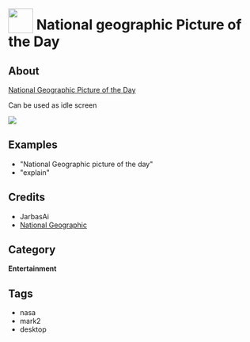 # <img src='./icon.png' width='50' height='50' style='vertical-align:bottom'/> National geographic Picture of the Day

## About

[National Geographic Picture of the Day](https://www.natgeotv.com/ca/photo-of-the-day)
  
Can be used as idle screen

![](gui.png)

## Examples
* "National Geographic picture of the day"
* "explain"


## Credits
- JarbasAi
- [National Geographic](https://www.nationalgeographic.com/photography/photo-of-the-day/)

## Category
**Entertainment**

## Tags
- nasa
- mark2
- desktop
